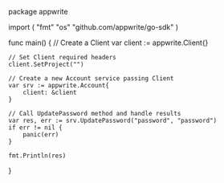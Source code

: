 package appwrite

import (
    "fmt"
    "os"
    "github.com/appwrite/go-sdk"
)

func main() {
    // Create a Client
    var client := appwrite.Client{}

    // Set Client required headers
    client.SetProject("")

    // Create a new Account service passing Client
    var srv := appwrite.Account{
        client: &client
    }

    // Call UpdatePassword method and handle results
    var res, err := srv.UpdatePassword("password", "password")
    if err != nil {
        panic(err)
    }

    fmt.Println(res)
}